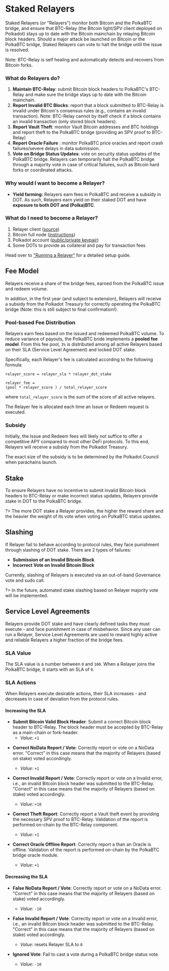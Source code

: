 # Staked Relayers

Staked Relayers (or "Relayers") monitor both Bitcoin and the PolkaBTC bridge, and ensure that BTC-Relay (the Bitcoin light/SPV client deployed on Polkadot) stays up to date with the Bitcoin mainchain by relaying Bitcoin block headers. Should a major attack be launched on Bitcoin or the PolkaBTC bridge, Staked Relayers can vote to halt the bridge until the issue is resolved. 

Note: BTC-Relay is self healing and automatically detects and recovers from Bitcoin forks.

### What do Relayers do?

1. **Maintain BTC-Relay**: submit Bitcoin block headers to PolkaBTC's BTC-Relay and make sure the bridge stays up to date with the Bitcoin mainchain.
2. **Report Invalid BTC Blocks**: report that a block submitted to BTC-Relay is invalid under Bitcoin's consensus rules (e.g., contains an invalid transaction). Note: BTC-Relay cannot by itself check if a block contains an invalid transaction (only stored block headers).
3. **Report Vault Theft**: monitor Vault Bitcoin addresses and BTC holdings and report theft to the PolkaBTC bridge (providing an SPV proof to BTC-Relay)
4. **Report Oracle Failure** : monitor PolkaBTC price oracles and report crash failures/severe delays in data submission.
5. **Vote on Bridge Status Updates**: vote on security status updates of the PolkaBTC bridge. Relayers can temporarily halt the PolkaBTC bridge through a majority vote in case of critical failures, such as Bitcoin hard forks or coordinated attacks.

### Why would I want to become a Relayer?

- **Yield farming:** Relayers earn fees in PolkaBTC and receive a subsidy in DOT. As such, Relayers earn yield on their staked DOT and have **exposure to both DOT and (Polka)BTC**.  

### What do I need to become a Relayer?

1. Relayer client ([source](https://github.com/interlay/polkabtc-clients))
2. Bitcoin full node ([instructions](https://bitcoin.org/en/full-node))
2. Polkadot account ([public/private keypair](https://wiki.polkadot.network/docs/en/learn-keys))
3. Some DOTs to provide as collateral and pay for transaction fees

Head over to ["Running a Relayer"](/relayer/guide) for a detailed setup guide.

## Fee Model

Relayers receive a share of the bridge fees, earned from the PolkaBTC issue and redeem volume. 

In addition, in the first year (and subject to extension), Relayers will receive a subsidy from the Polkadot Treasury for correctly operating the PolkaBTC bridge (Note: this is still subject to final confirmation!).

### Pool-based Fee Distribution
Relayers earn fees based on the issued and redeemed PolkaBTC volume. To reduce variance of payouts, the PolkaBTC bride implements a **pooled fee model**.
From this fee pool, `3%` is distributed among all active Relayers based on their SLA (Service Level Agreement) and locked DOT stake. 

Specifically, each Relayer's fee is calculated according to the following formula:

    relayer_score = relayer_sla * relayer_dot_stake

    relayer_fee =
    (pool * relayer_score ) / total_relayer_score 

where ``total_relayer_score`` is the sum of the score of all active relayers. 

The Relayer fee is allocated each time an Issue or Redeem request is executed.

### Subsidy

Initially, the Issue and Redeem fees will likely not suffice to offer a competitive APY compared to most other DeFi protocols.
To this end, Relayers will receive a subsidy from the Polkadot Treasury.

The exact size of the subsidy is to be determined by the Polkadot Council when parachains launch.

## Stake

To ensure Relayers have no incentive to submit invalid Bitcoin block headers to BTC-Relay or make incorrect status updates, Relayers provide stake in DOT to the PolkaBTC bridge.

?> The more DOT stake a Relayer provides, the higher the reward share and the heavier the weight of its vote when voting on PolkaBTC status updates.

## Slashing

If Relayer fail to behave according to protocol rules, they face punishment through slashing of DOT stake.
There are 2 types of failures: 

- **Submission of an Invalid Bitcoin Block**
- **Incorrect Vote on Invalid Bitcoin Block**

Currently, slashing of Relayers is executed via an out-of-band Governance vote and sudo call. 

?> In the future, automated stake slashing based on Relayer majority vote will be implemented. 

## Service Level Agreements

Relayers provide DOT stake and have clearly defined tasks they must execute - and face punishment in case of misbehavior.
Since any user can run a Relayer, Service Level Agreements are used to reward highly active and reliable Relayers a higher fraction of the bridge fees.

### SLA Value

The SLA value is a number between `0` and `100`.
When a Relayer joins the PolkaBTC bridge, it starts with an SLA of `0`.

### SLA Actions

When Relayers execute desirable actions, their SLA increases - and decreases in case of deviation from the protocol rules.


#### Increasing the SLA

- **Submit Bitcoin Valid Block Header**: Submit a correct Bitcoin block header to BTC-Relay. The block header must be accepted by BTC-Relay as a main-chain or fork-header. 
    - *Value*: `+1`


<!--- - **Submit Invalid Bitcoin Block Header**: Submit an invalid Bitcoin block header to BTC-Relay. Invalid blocks are reported and voted upon by other Relayers. 
    - *Value*: `-100`
--->

- **Correct NoData Report / Vote**: Correctly report or vote on a NoData error. "Correct" in this case means that the majority of Relayers (based on stake) voted accordingly.
    - *Value*: `+1`

- **Correct Invalid Report / Vote**: Correctly report or vote on a Invalid error, i.e., an invalid Bitcoin block header was submitted to the BTC-Relay. "Correct" in this case means that the majority of Relayers (based on stake) voted accordingly.
    - *Value*: `+10`


- **Correct Theft Report**: Correctly report a Vault theft event by providing the necessary SPV proof to BTC-Relay. Validation of the report is performed on-chain by the BTC-Relay component. 
    - *Value*: `+1`

- **Correct Oracle Offline Report**: Correctly report a than an Oracle is offline. Validation of the report is performed on-chain by the PolkaBTC bridge oracle module. 
    - *Value*: `+1`

#### Decreasing the SLA

- **False NoData Report / Vote**: Correctly report or vote on a NoData error. "Correct" in this case means that the majority of Relayers (based on stake) voted accordingly.
    - *Value*: `-10`

- **False Invalid Report / Vote**: Correctly report or vote on a Invalid error, i.e., an invalid Bitcoin block header was submitted to the BTC-Relay. "Correct" in this case means that the majority of Relayers (based on stake) voted accordingly.
    - *Value*: resets Relayer SLA to `0`

- **Ignored Vote**: Fail to cast a vote during a PolkaBTC bridge status vote.
    - *Value*: `-10`
